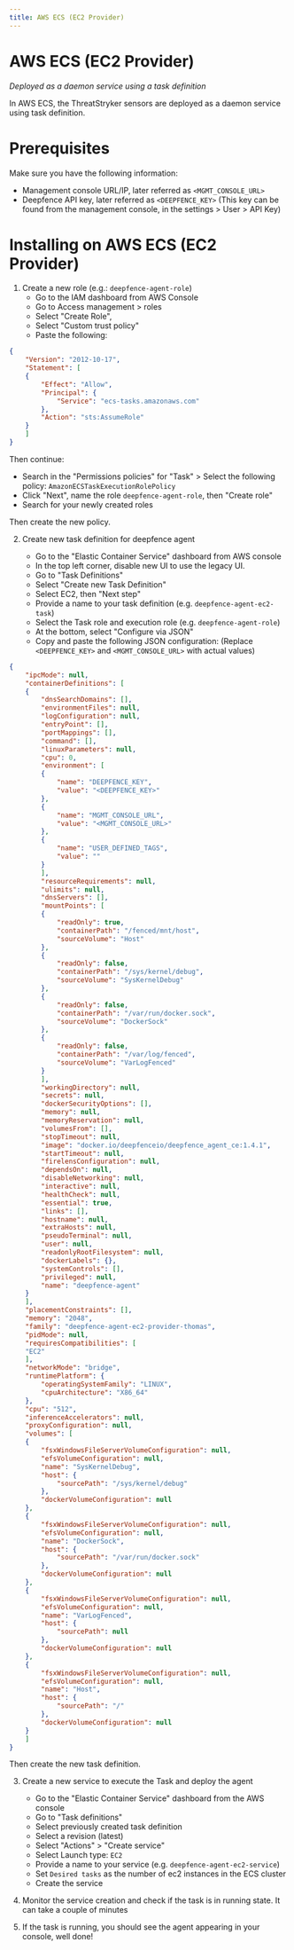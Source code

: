 ```yaml
---
title: AWS ECS (EC2 Provider)
---
```


# AWS ECS (EC2 Provider)

*Deployed as a daemon service using a task definition*

In AWS ECS, the ThreatStryker sensors are deployed as a daemon service using task definition.

# Prerequisites

Make sure you have the following information:
- Management console URL/IP, later referred as `<MGMT_CONSOLE_URL>`
- Deepfence API key, later referred as `<DEEPFENCE_KEY>` (This key can be found from the management console, in the settings > User > API Key)

# Installing on AWS ECS (EC2 Provider)

1. Create a new role (e.g.: `deepfence-agent-role`)
    - Go to the IAM dashboard from AWS Console
    - Go to Access management > roles
    - Select "Create Role",
    - Select "Custom trust policy"
    - Paste the following:

```json
{
    "Version": "2012-10-17",
    "Statement": [
    {
        "Effect": "Allow",
        "Principal": {
            "Service": "ecs-tasks.amazonaws.com"
        },
        "Action": "sts:AssumeRole"
    }
    ]
}
```

Then continue:

- Search in the "Permissions policies" for "Task" > Select the following policy: `AmazonECSTaskExecutionRolePolicy`
- Click "Next", name the role `deepfence-agent-role`, then "Create role"
- Search for your newly created roles

Then create the new policy.

2. Create new task definition for deepfence agent

    - Go to the "Elastic Container Service" dashboard from AWS console
    - In the top left corner, disable new UI to use the legacy UI.
    - Go to "Task Definitions"
    - Select "Create new Task Definition"
    - Select EC2, then "Next step"
    - Provide a name to your task definition (e.g. `deepfence-agent-ec2-task`)
    - Select the Task role and execution role (e.g. `deepfence-agent-role`)
    - At the bottom, select "Configure via JSON"
    - Copy and paste the following JSON configuration: (Replace `<DEEPFENCE_KEY>` and `<MGMT_CONSOLE_URL>` with actual values)

```json
{
    "ipcMode": null,
    "containerDefinitions": [
    {
        "dnsSearchDomains": [],
        "environmentFiles": null,
        "logConfiguration": null,
        "entryPoint": [],
        "portMappings": [],
        "command": [],
        "linuxParameters": null,
        "cpu": 0,
        "environment": [
        {
            "name": "DEEPFENCE_KEY",
            "value": "<DEEPFENCE_KEY>"
        },
        {
            "name": "MGMT_CONSOLE_URL",
            "value": "<MGMT_CONSOLE_URL>"
        },
        {
            "name": "USER_DEFINED_TAGS",
            "value": ""
        }
        ],
        "resourceRequirements": null,
        "ulimits": null,
        "dnsServers": [],
        "mountPoints": [
        {
            "readOnly": true,
            "containerPath": "/fenced/mnt/host",
            "sourceVolume": "Host"
        },
        {
            "readOnly": false,
            "containerPath": "/sys/kernel/debug",
            "sourceVolume": "SysKernelDebug"
        },
        {
            "readOnly": false,
            "containerPath": "/var/run/docker.sock",
            "sourceVolume": "DockerSock"
        },
        {
            "readOnly": false,
            "containerPath": "/var/log/fenced",
            "sourceVolume": "VarLogFenced"
        }
        ],
        "workingDirectory": null,
        "secrets": null,
        "dockerSecurityOptions": [],
        "memory": null,
        "memoryReservation": null,
        "volumesFrom": [],
        "stopTimeout": null,
        "image": "docker.io/deepfenceio/deepfence_agent_ce:1.4.1",
        "startTimeout": null,
        "firelensConfiguration": null,
        "dependsOn": null,
        "disableNetworking": null,
        "interactive": null,
        "healthCheck": null,
        "essential": true,
        "links": [],
        "hostname": null,
        "extraHosts": null,
        "pseudoTerminal": null,
        "user": null,
        "readonlyRootFilesystem": null,
        "dockerLabels": {},
        "systemControls": [],
        "privileged": null,
        "name": "deepfence-agent"
    }
    ],
    "placementConstraints": [],
    "memory": "2048",
    "family": "deepfence-agent-ec2-provider-thomas",
    "pidMode": null,
    "requiresCompatibilities": [
    "EC2"
    ],
    "networkMode": "bridge",
    "runtimePlatform": {
        "operatingSystemFamily": "LINUX",
        "cpuArchitecture": "X86_64"
    },
    "cpu": "512",
    "inferenceAccelerators": null,
    "proxyConfiguration": null,
    "volumes": [
    {
        "fsxWindowsFileServerVolumeConfiguration": null,
        "efsVolumeConfiguration": null,
        "name": "SysKernelDebug",
        "host": {
            "sourcePath": "/sys/kernel/debug"
        },
        "dockerVolumeConfiguration": null
    },
    {
        "fsxWindowsFileServerVolumeConfiguration": null,
        "efsVolumeConfiguration": null,
        "name": "DockerSock",
        "host": {
            "sourcePath": "/var/run/docker.sock"
        },
        "dockerVolumeConfiguration": null
    },
    {
        "fsxWindowsFileServerVolumeConfiguration": null,
        "efsVolumeConfiguration": null,
        "name": "VarLogFenced",
        "host": {
            "sourcePath": null
        },
        "dockerVolumeConfiguration": null
    },
    {
        "fsxWindowsFileServerVolumeConfiguration": null,
        "efsVolumeConfiguration": null,
        "name": "Host",
        "host": {
            "sourcePath": "/"
        },
        "dockerVolumeConfiguration": null
    }
    ]
}
```

Then create the new task definition.

3. Create a new service to execute the Task and deploy the agent
    - Go to the "Elastic Container Service" dashboard from the AWS console
    - Go to "Task definitions"
    - Select previously created task definition
    - Select a revision (latest)
    - Select "Actions" > "Create service"
    - Select Launch type: `EC2`
    - Provide a name to your service (e.g. `deepfence-agent-ec2-service`)
    - Set `Desired tasks` as the number of ec2 instances in the ECS cluster
    - Create the service

4. Monitor the service creation and check if the task is in running state. It can take a couple of minutes

5. If the task is running, you should see the agent appearing in your console, well done!
